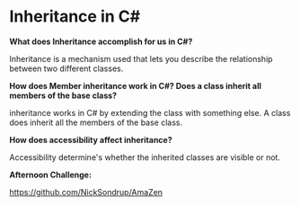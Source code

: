 # Inheritance in C#

**What does Inheritance accomplish for us in C#?**

Inheritance is a mechanism used that lets you describe the relationship between two different classes. 

**How does Member inheritance work in C#? Does a class inherit all members of the base class?**

inheritance works in C# by extending the class with something else. A class does inherit all the members of the base class.

**How does accessibility affect inheritance?**

Accessibility determine's whether the inherited classes are visible or not. 

**Afternoon Challenge:**

https://github.com/NickSondrup/AmaZen